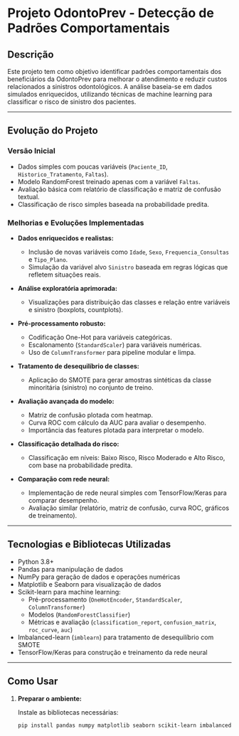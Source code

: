 # Projeto OdontoPrev - Detecção de Padrões Comportamentais

## Descrição

Este projeto tem como objetivo identificar padrões comportamentais dos beneficiários da OdontoPrev para melhorar o atendimento e reduzir custos relacionados a sinistros odontológicos. A análise baseia-se em dados simulados enriquecidos, utilizando técnicas de machine learning para classificar o risco de sinistro dos pacientes.

---

## Evolução do Projeto

### Versão Inicial

- Dados simples com poucas variáveis (`Paciente_ID`, `Historico_Tratamento`, `Faltas`).
- Modelo RandomForest treinado apenas com a variável `Faltas`.
- Avaliação básica com relatório de classificação e matriz de confusão textual.
- Classificação de risco simples baseada na probabilidade predita.

### Melhorias e Evoluções Implementadas

- **Dados enriquecidos e realistas:**
  - Inclusão de novas variáveis como `Idade`, `Sexo`, `Frequencia_Consultas` e `Tipo_Plano`.
  - Simulação da variável alvo `Sinistro` baseada em regras lógicas que refletem situações reais.

- **Análise exploratória aprimorada:**
  - Visualizações para distribuição das classes e relação entre variáveis e sinistro (boxplots, countplots).

- **Pré-processamento robusto:**
  - Codificação One-Hot para variáveis categóricas.
  - Escalonamento (`StandardScaler`) para variáveis numéricas.
  - Uso de `ColumnTransformer` para pipeline modular e limpa.

- **Tratamento de desequilíbrio de classes:**
  - Aplicação do SMOTE para gerar amostras sintéticas da classe minoritária (sinistro) no conjunto de treino.

- **Avaliação avançada do modelo:**
  - Matriz de confusão plotada com heatmap.
  - Curva ROC com cálculo da AUC para avaliar o desempenho.
  - Importância das features plotada para interpretar o modelo.

- **Classificação detalhada do risco:**
  - Classificação em níveis: Baixo Risco, Risco Moderado e Alto Risco, com base na probabilidade predita.

- **Comparação com rede neural:**
  - Implementação de rede neural simples com TensorFlow/Keras para comparar desempenho.
  - Avaliação similar (relatório, matriz de confusão, curva ROC, gráficos de treinamento).

---

## Tecnologias e Bibliotecas Utilizadas

- Python 3.8+
- Pandas para manipulação de dados
- NumPy para geração de dados e operações numéricas
- Matplotlib e Seaborn para visualização de dados
- Scikit-learn para machine learning:
  - Pré-processamento (`OneHotEncoder`, `StandardScaler`, `ColumnTransformer`)
  - Modelos (`RandomForestClassifier`)
  - Métricas e avaliação (`classification_report`, `confusion_matrix`, `roc_curve`, `auc`)
- Imbalanced-learn (`imblearn`) para tratamento de desequilíbrio com SMOTE
- TensorFlow/Keras para construção e treinamento da rede neural

---

## Como Usar

1. **Preparar o ambiente:**

   Instale as bibliotecas necessárias:
   ```bash
   pip install pandas numpy matplotlib seaborn scikit-learn imbalanced-learn tensorflow
